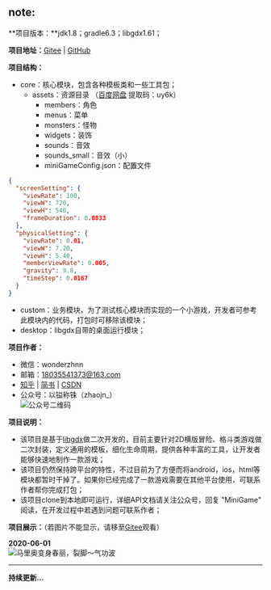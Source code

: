 ## note:  

**项目版本：**jdk1.8；gradle6.3；libgdx1.61；  

**项目地址：**[Gitee](https://gitee.com/dongXuYing/jiananzhao-game) | [GitHub](https://github.com/1990856408/mini-game)  

**项目结构：**  

- core：核心模块，包含各种模板类和一些工具包；  
  - assets：资源目录 （[百度网盘](https://pan.baidu.com/s/1TwZaM-iChXekMC-266AKVg) 提取码：uy6k） 
    - members：角色  
    - menus：菜单  
    - monsters：怪物  
    - widgets：装饰  
    - sounds：音效  
    - sounds_small：音效（小）  
    - miniGameConfig.json：配置文件  

````json
{
  "screenSetting": {
    "viewRate": 100,
    "viewW": 720,
    "viewH": 540,
    "frameDuration": 0.0833
  },
  "physicalSetting": {
    "viewRate": 0.01,
    "viewW": 7.20,
    "viewH": 5.40,
    "memberViewRate": 0.005,
    "gravity": 9.8,
    "timeStep": 0.0167
  }
}
````

- custom：业务模块，为了测试核心模块而实现的一个小游戏，开发者可参考此模块内的代码，打包时可移除该模块；  
- desktop：libgdx自带的桌面运行模块；  

**项目作者：**  

- 微信：wonderzhnn  
- 邮箱：18035541373@163.com  
- [知乎](https://www.zhihu.com/people/nan-gua-7hao) | [简书](https://www.jianshu.com/u/f87f95e4c3f4) | [CSDN](https://blog.csdn.net/qq_35045184)  
- 公众号：以镒称铢（zhaojn\_）  
  ![公众号二维码](https://jiananzhao.oss-cn-hongkong.aliyuncs.com/mini-game/%E4%BA%8C%E7%BB%B4%E7%A0%81.jpg)  

**项目说明：**   

- 该项目是基于[libgdx](https://libgdx.badlogicgames.com/)做二次开发的，目前主要针对2D横版冒险、格斗类游戏做二次封装，定义通用的模板，细化生命周期，提供各种丰富的工具，让开发者能够快速地制作一款游戏；  
- 该项目仍然保持跨平台的特性，不过目前为了方便而将android，ios，html等模块都暂时干掉了。如果你已经完成了一款游戏需要在其他平台使用，可联系作者帮你完成打包；  
- 该项目clone到本地即可运行，详细API文档请关注公众号，回复 "MiniGame" 阅读，在开发过程中若遇到问题可联系作者；  

**项目展示：**（若图片不能显示，请移至[Gitee](https://gitee.com/dongXuYing/jiananzhao-game)观看）  

__2020-06-01__  
![马里奥变身春丽，裂脚～气功波](https://jiananzhao.oss-cn-hongkong.aliyuncs.com/mini-game/57D4CECE-85B1-4252-B3F6-655D2BCBCDCA.gif)  

***

__持续更新...__  

